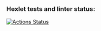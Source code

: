 ### Hexlet tests and linter status:
[![Actions Status](https://github.com/annaboris-va/data-analytics-project-96/actions/workflows/hexlet-check.yml/badge.svg)](https://github.com/annaboris-va/data-analytics-project-96/actions)